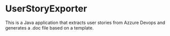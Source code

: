 # UserStoryExporter
This is a Java application that extracts user stories from Azzure Devops and generates a .doc file based on a template.
